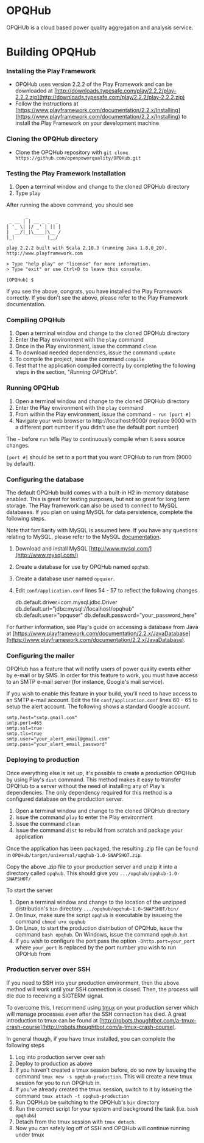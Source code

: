 OPQHub
======

OPQHUb is a cloud based power quality aggregation and analysis service.

Building OPQHub
========

### Installing the Play Framework
* OPQHub uses version 2.2.2 of the Play Framework and can be downloaded at [http://downloads.typesafe.com/play/2.2.2/play-2.2.2.zip](http://downloads.typesafe.com/play/2.2.2/play-2.2.2.zip)
* Follow the instructions at [https://www.playframework.com/documentation/2.2.x/Installing](https://www.playframework.com/documentation/2.2.x/Installing) to install the Play Framework on your development machine

### Cloning the OPQHub directory
* Clone the OPQHub repository with `git clone https://github.com/openpowerquality/OPQHub.git`

### Testing the Play Framework Installation
1. Open a terminal window and change to the cloned OPQHub directory
2. Type `play`

After running the above command, you should see

           _
     _ __ | | __ _ _  _
    | '_ \| |/ _' | || |
    |  __/|_|\____|\__ /
    |_|            |__/

    play 2.2.2 built with Scala 2.10.3 (running Java 1.8.0_20),    http://www.playframework.com

    > Type "help play" or "license" for more information.
    > Type "exit" or use Ctrl+D to leave this console.

    [OPQHub] $

If you see the above, congrats, you have installed the Play Framework correctly. If you don't see the above, please refer to the Play Framework documentation.

### Compiling OPQHub
1. Open a terminal window and change to the cloned OPQHub directory
2. Enter the Play environment with the `play` command
3. Once in the Play environment, issue the command `clean`
4. To download needed dependencies, issue the command `update`
5. To compile the project, issue the command `compile`
6. Test that the application compiled correctly by completing the following steps in the section, "_Running OPQHub_".

### Running OPQHub
1. Open a terminal window and change to the cloned OPQHub directory
2. Enter the Play environment with the `play` command
3. From within the Play environment, issue the command `~ run [port #]`
4. Navigate your web browser to http://localhost:9000/ (replace 9000 with a different port number if you didn't use the default port number)

The `~` before `run` tells Play to continuously compile when it sees source changes.

`[port #]` should be set to a port that you want OPQHub to run from (9000 by default).

### Configuring the database
The default OPQHub build comes with a built-in H2 in-memory database enabled. This is great for testing purposes, but not so great for long term storage. The Play framework can also be used to connect to MySQL databases. If you plan on using MySQL for data persistence, complete the following steps.

Note that familiarity with MySQL is assumed here. If you have any questions relating to MySQL, please refer to the MySQL [documentation](http://dev.mysql.com/doc/).

1. Download and install MySQL [http://www.mysql.com/](http://www.mysql.com/)
2. Create a database for use by OPQHub named `opqhub`.
3. Create a database user named `opquser`.
4. Edit `conf/application.conf` lines 54 - 57 to reflect the following changes


    db.default.driver=com.mysql.jdbc.Driver
    db.default.url="jdbc:mysql://localhost/opqhub"
    db.default.user="opquser"
    db.default.password="your_password_here"

For further information, see Play's guide on accessing a database from Java at [https://www.playframework.com/documentation/2.2.x/JavaDatabase](https://www.playframework.com/documentation/2.2.x/JavaDatabase).

### Configuring the mailer
OPQHub has a feature that will notify users of power quality events either by e-mail or by SMS. In order for this feature to work, you must have access to an SMTP e-mail server (for instance, Google's mail service).

If you wish to enable this feature in your build, you'll need to have access to an SMTP e-mail account. Edit the file `conf/application.conf` lines 60 - 65 to setup the alert account. The following shows a standard Google account.


    smtp.host="smtp.gmail.com"
    smtp.port=465
    smtp.ssl=true
    smtp.tls=true
    smtp.user="your_alert_email@gmail.com"
    smtp.pass="your_alert_email_password"

### Deploying to production
Once everything else is set up, it's possible to create a production OPQHub by using Play's `dist` command. This method makes it easy to transfer OPQHub to a server without the need of installing any of Play's dependencies. The only dependency required for this method is a configured database on the production server.

1. Open a terminal window and change to the cloned OPQHub directory
2. Issue the command `play` to enter the Play environment
3. Issue the command `clean`
4. Issue the command `dist` to rebuild from scratch and package your application

Once the application has been packaged, the resulting .zip file can be found in `OPQHub/target/universal/opqhub-1.0-SNAPSHOT.zip`.

Copy the above .zip file to your production server and unzip it into a directory called `opqhub`. This should give you `.../opqhub/opqhub-1.0-SNAPSHOT/`

To start the server
1. Open a terminal window and change to the location of the unzipped distribution's `bin` directory `.../opqhub/opqhub-1.0-SNAPSHOT/bin/`
2. On linux, make sure the script `opqhub` is executable by issueing the command `chmod u+x opqhub`
3. On Linux, to start the production distribution of OPQHub, issue the command `bash opqhub`. On Windows, issue the command `opqhub.bat`
4. If you wish to configure the port pass the option `-Dhttp.port=your_port` where `your_port` is replaced by the port number you wish to run OPQHub from

### Production server over SSH
If you need to SSH into your production environment, then the above method will work until your SSH connection is closed. Then, the process will die due to receiving a SIGTERM signal.

To overcome this, I recommend using [tmux](http://tmux.sourceforge.net/) on your production server which will manage processes even after the SSH connection has died. A great introduction to tmux can be found at [http://robots.thoughtbot.com/a-tmux-crash-course](http://robots.thoughtbot.com/a-tmux-crash-course).

In general though, if you have tmux installed, you can complete the following steps

1. Log into production server over ssh
2. Deploy to production as above
4. If you haven't created a tmux session before, do so now by issueing the command `tmux new -s opqhub-production`. This will create a new tmux session for you to run OPQHub in.
5. If you've already created the tmux session, switch to it by issueing the command `tmux attach -t opqhub-production`
6. Run OQPHub be switching to the OPQHub's `bin` directory
7. Run the correct script for your system and background the task (i.e. `bash opqhub&`)
8. Detach from the tmux session with `tmux detach`.
9. Now you can safely log off of SSH and OPQHub will continue running under tmux

